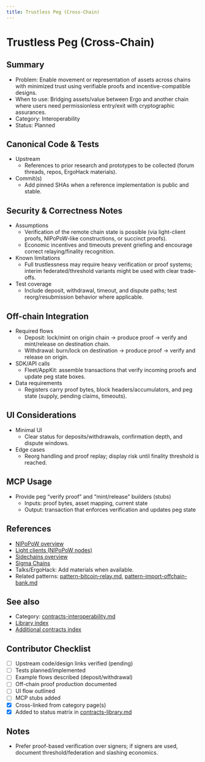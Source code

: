 ```yaml
---
title: Trustless Peg (Cross-Chain)
---
```


# Trustless Peg (Cross-Chain)

## Summary

- Problem: Enable movement or representation of assets across chains with minimized trust using verifiable proofs and incentive-compatible designs.
- When to use: Bridging assets/value between Ergo and another chain where users need permissionless entry/exit with cryptographic assurances.
- Category: Interoperability
- Status: Planned

## Canonical Code & Tests

- Upstream  
  - References to prior research and prototypes to be collected (forum threads, repos, ErgoHack materials).
- Commit(s)  
  - Add pinned SHAs when a reference implementation is public and stable.

## Security & Correctness Notes

- Assumptions  
  - Verification of the remote chain state is possible (via light-client proofs, NIPoPoW-like constructions, or succinct proofs).
  - Economic incentives and timeouts prevent griefing and encourage correct relaying/finality recognition.
- Known limitations  
  - Full trustlessness may require heavy verification or proof systems; interim federated/threshold variants might be used with clear trade-offs.
- Test coverage  
  - Include deposit, withdrawal, timeout, and dispute paths; test reorg/resubmission behavior where applicable.

## Off-chain Integration

- Required flows  
  - Deposit: lock/mint on origin chain → produce proof → verify and mint/release on destination chain.
  - Withdrawal: burn/lock on destination → produce proof → verify and release on origin.
- SDK/API calls  
  - Fleet/AppKit: assemble transactions that verify incoming proofs and update peg state boxes.
- Data requirements  
  - Registers carry proof bytes, block headers/accumulators, and peg state (supply, pending claims, timeouts).

## UI Considerations

- Minimal UI  
  - Clear status for deposits/withdrawals, confirmation depth, and dispute windows.
- Edge cases  
  - Reorg handling and proof replay; display risk until finality threshold is reached.

## MCP Usage

- Provide peg “verify proof” and “mint/release” builders (stubs)  
  - Inputs: proof bytes, asset mapping, current state  
  - Output: transaction that enforces verification and updates peg state

## References

- [NIPoPoW overview](nipopows.md)
- [Light clients (NIPoPoW nodes)](nipopow_nodes.md)
- [Sidechains overview](sidechains.md)
- [Sigma Chains](sigma-chains.md)
- Talks/ErgoHack: Add materials when available.
- Related patterns: [pattern-bitcoin-relay.md](pattern-bitcoin-relay.md), [pattern-import-offchain-bank.md](pattern-import-offchain-bank.md)

## See also

- Category: [contracts-interoperability.md](contracts-interoperability.md)  
- [Library index](contracts-library.md)
- [Additional contracts index](contracts.md)

## Contributor Checklist

- [ ] Upstream code/design links verified (pending)
- [ ] Tests planned/implemented
- [ ] Example flows described (deposit/withdrawal)
- [ ] Off-chain proof production documented
- [ ] UI flow outlined
- [ ] MCP stubs added
- [x] Cross-linked from category page(s)
- [x] Added to status matrix in [contracts-library.md](contracts-library.md)

## Notes

- Prefer proof-based verification over signers; if signers are used, document threshold/federation and slashing economics.
